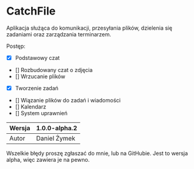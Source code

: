 # CatchFile

Aplikacja służąca do komunikacji, przesyłania plików, dzielenia się zadaniami oraz zarządzania terminarzem.

Postęp:
- [x] Podstawowy czat
- [] Rozbudowany czat o zdjęcia
- [] Wrzucanie plików
- [x] Tworzenie zadań
- [] Wiązanie plików do zadań i wiadomości
- [] Kalendarz
- [] System uprawnień

|Wersja|1.0.0-alpha.2  |
|--|--|
|Autor|Daniel Żymek  |

Wszelkie błędy proszę zgłaszać do mnie, lub na GitHubie. Jest to wersja alpha, więc zawiera je na pewno.
